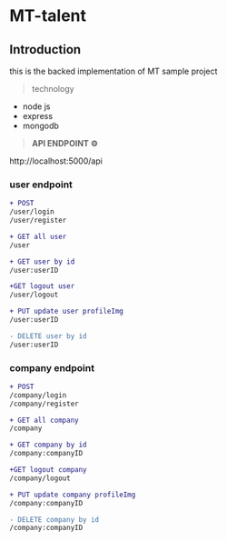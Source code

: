 # MT-talent

## **Introduction**
this is the backed implementation of MT sample project 
 
> technology 
 * node js
 * express
 * mongodb

> **API ENDPOINT ⚙️**

http://localhost:5000/api

### user endpoint
```diff
+ POST 
/user/login
/user/register

+ GET all user
/user

+ GET user by id
/user:userID 

+GET logout user
/user/logout

+ PUT update user profileImg 
/user:userID 

- DELETE user by id
/user:userID 

```
### company endpoint
```diff
+ POST 
/company/login
/company/register

+ GET all company
/company

+ GET company by id
/company:companyID 

+GET logout company
/company/logout

+ PUT update company profileImg 
/company:companyID 

- DELETE company by id
/company:companyID 

```
 